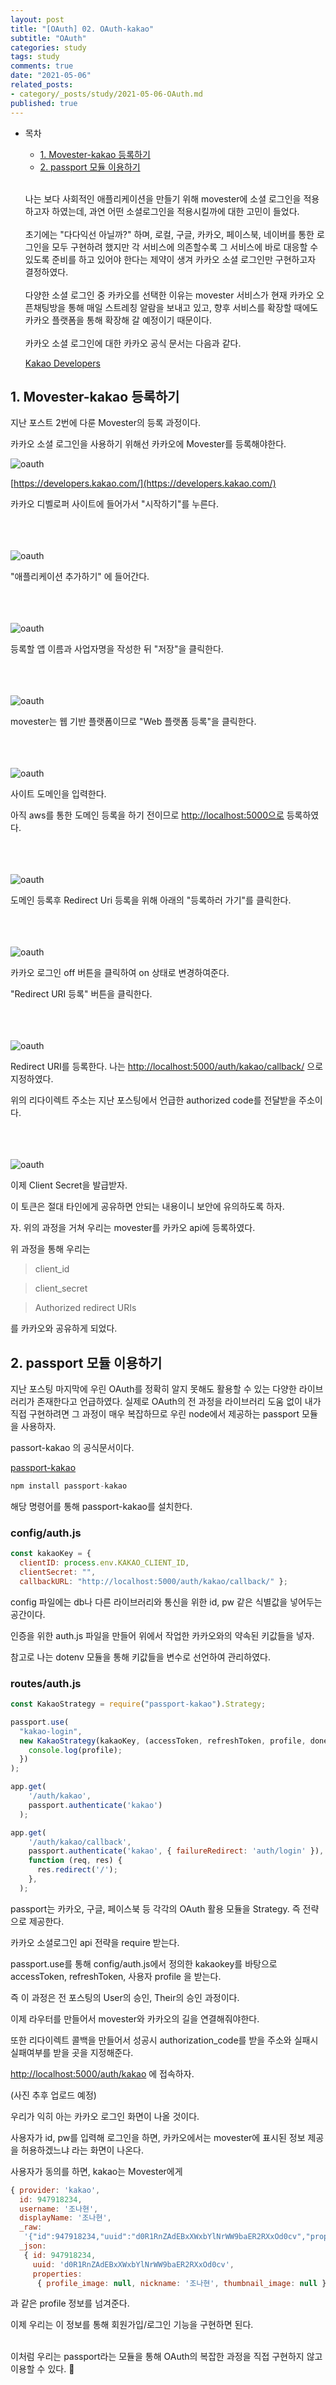 ```yaml
---
layout: post
title: "[OAuth] 02. OAuth-kakao"
subtitle: "OAuth"
categories: study
tags: study
comments: true
date: "2021-05-06"
related_posts:
- category/_posts/study/2021-05-06-OAuth.md
published: true
---
```


- 목차
  - [1. Movester-kakao 등록하기](#.Movester-kakao-등록하기)
  - [2. passport 모듈 이용하기](#.passport-모듈-이용하기)
<br><br>

  나는 보다 사회적인 애플리케이션을 만들기 위해 movester에 소셜 로그인을 적용하고자 하였는데, 과연 어떤 소셜로그인을 적용시킬까에 대한 고민이 들었다.
<br><br>
  초기에는 "다다익선 아닐까?" 하며, 로컬, 구글, 카카오, 페이스북, 네이버를 통한 로그인을 모두 구현하려 했지만 각 서비스에 의존할수록 그 서비스에 바로 대응할 수 있도록 준비를 하고 있어야 한다는 제약이 생겨 카카오 소셜 로그인만 구현하고자 결정하였다.
<br><br>
  다양한 소셜 로그인 중 카카오를 선택한 이유는 movester 서비스가 현재 카카오 오픈채팅방을 통해 매일 스트레칭 알람을  보내고 있고, 향후 서비스를 확장할 때에도 카카오 플랫폼을 통해 확장해 갈 예정이기 때문이다.
<br><br>
  카카오 소셜 로그인에 대한 카카오 공식 문서는 다음과 같다.

  [Kakao Developers](https://developers.kakao.com/docs/latest/ko/kakaologin/common)

## 1. Movester-kakao 등록하기

  지난 포스트 2번에 다룬 Movester의 등록 과정이다.

  카카오 소셜 로그인을 사용하기 위해선 카카오에 Movester를 등록해야한다.

  ![oauth](/assets/img/study/카카오1.png)

  [https://developers.kakao.com/](https://developers.kakao.com/)

  카카오 디벨로퍼 사이트에 들어가서 "시작하기"를 누른다.
  <br><br><br><br>

  ![oauth](/assets/img/study/카카오2.png)

  "애플리케이션 추가하기" 에 들어간다.
  <br><br><br><br>

  ![oauth](/assets/img/study/카카오3.png)

  등록할 앱 이름과 사업자명을 작성한 뒤 "저장"을 클릭한다.
  <br><br><br><br>

  ![oauth](/assets/img/study/카카오4.png)

  movester는 웹 기반 플랫폼이므로 "Web 플랫폼 등록"을 클릭한다.
  <br><br><br><br>

  ![oauth](/assets/img/study/카카오5.png)

  사이트 도메인을 입력한다.

   아직 aws를 통한 도메인 등록을 하기 전이므로 [http://localhost:5000으로](http://localhost:5000으로) 등록하였다.
   <br><br><br><br>

  ![oauth](/assets/img/study/카카오6.png)

  도메인 등록후 Redirect Uri 등록을 위해 아래의 "등록하러 가기"를 클릭한다.
  <br><br><br><br>

  ![oauth](/assets/img/study/카카오7.png)

  카카오 로그인 off 버튼을 클릭하여 on 상태로 변경하여준다.

  "Redirect URI 등록" 버튼을 클릭한다.
  <br><br><br><br>

  ![oauth](/assets/img/study/카카오8.png)

  Redirect URI를 등록한다. 나는 [http://localhost:5000/auth/kakao/callback/](http://localhost:5000/auth/kakao/callback/) 으로 지정하였다.

  위의 리다이렉트 주소는 지난 포스팅에서 언급한 authorized code를 전달받을 주소이다.
  <br><br>  <br><br>

  ![oauth](/assets/img/study/카카오9.png)

  이제 Client Secret을 발급받자.

  이 토큰은 절대 타인에게 공유하면 안되는 내용이니 보안에 유의하도록 하자.

  자. 위의 과정을 거쳐 우리는 movester를 카카오 api에 등록하였다.

  위 과정을 통해 우리는

> client_id

> client_secret

> Authorized redirect URIs

  를 카카오와 공유하게 되었다.

## 2.  passport 모듈 이용하기

  지난 포스팅 마지막에 우린 OAuth를 정확히 알지 못해도 활용할 수 있는 다양한 라이브러리가 존재한다고 언급하였다. 실제로 OAuth의 전 과정을 라이브러리 도움 없이 내가 직접 구현하려면 그 과정이 매우 복잡하므로 우린 node에서 제공하는 passport 모듈을 사용하자.

  passort-kakao 의 공식문서이다.

  [passport-kakao](http://www.passportjs.org/packages/passport-kakao/)

  ```jsx
  npm install passport-kakao
  ```

  해당 명령어를 통해 passport-kakao를 설치한다.

### config/auth.js

  ```jsx
  const kakaoKey = {
  	clientID: process.env.KAKAO_CLIENT_ID,
  	clientSecret: "",
  	callbackURL: "http://localhost:5000/auth/kakao/callback/" };
  ```

  config 파일에는 db나 다른 라이브러리와 통신을 위한 id, pw 같은 식별값을 넣어두는 공간이다.

  인증을 위한 auth.js 파일을 만들어 위에서 작업한 카카오와의 약속된 키값들을 넣자.

  참고로 나는 dotenv 모듈을 통해 키값들을 변수로 선언하여 관리하였다.

### routes/auth.js

  ```jsx
  const KakaoStrategy = require("passport-kakao").Strategy;

  passport.use(
    "kakao-login",
    new KakaoStrategy(kakaoKey, (accessToken, refreshToken, profile, done) => {
      console.log(profile);
    })
  );

  app.get(
      '/auth/kakao',
      passport.authenticate('kakao')
    );

  app.get(
      '/auth/kakao/callback',
      passport.authenticate('kakao', { failureRedirect: 'auth/login' }),
      function (req, res) {
        res.redirect('/');
      },
    );
  ```

  passport는 카카오, 구글, 페이스북 등 각각의 OAuth 활용 모듈을 Strategy. 즉 전략으로 제공한다.

  카카오 소셜로그인 api 전략을 require 받는다.

  passport.use를 통해 config/auth.js에서 정의한 kakaokey를 바탕으로  accessToken, refreshToken, 사용자 profile 을 받는다.

  즉 이 과정은 전 포스팅의 User의 승인, Their의 승인 과정이다.

  이제 라우터를 만들어서 movester와 카카오의 길을 연결해줘야한다.

  또한 리다이렉트 콜백을 만들어서 성공시 authorization_code를 받을 주소와 실패시 실패여부를 받을 곳을 지정해준다.

  [http://localhost:5000/auth/kakao](http://localhost:5000/auth/kakao) 에 접속하자.

  (사진 추후 업로드 예정)

  우리가 익히 아는 카카오 로그인 화면이 나올 것이다.

  사용자가 id, pw를 입력해 로그인을 하면, 카카오에서는 movester에 표시된 정보 제공을 허용하겠느냐 라는 화면이 나온다.

  사용자가 동의를 하면, kakao는 Movester에게

  ```jsx
  { provider: 'kakao',
    id: 947918234,
    username: '조나현',
    displayName: '조나현',
    _raw:
     '{"id":947918234,"uuid":"d0R1RnZAdEBxXWxbYlNrWW9baER2RXxOd0cv","properties":{"profile_image":null,"nickname":"신동규","thumbnail_image":null}}',
    _json:
     { id: 947918234,
       uuid: 'd0R1RnZAdEBxXWxbYlNrWW9baER2RXxOd0cv',
       properties:
        { profile_image: null, nickname: '조나현', thumbnail_image: null } } }
  ```

  과 같은 profile 정보를 넘겨준다.

  이제 우리는 이 정보를 통해 회원가입/로그인 기능을 구현하면 된다.


<br>
  이처럼 우리는 passport라는 모듈을 통해 OAuth의 복잡한 과정을 직접 구현하지 않고 이용할 수 있다.

